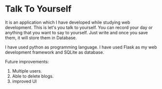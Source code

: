 # Talk To Yourself
It is an application which I have developed while studying web development.
This is let's you talk to yourself. You can record your day or anything that you want to say to yourself. Just write and once you save them, it will store them in Database.

I have used python as programming language.
I have used Flask as my web development framework and SQLite as database.

Future improvements:
1. Multiple users.
2. Able to delete blogs.
3. improved UI
